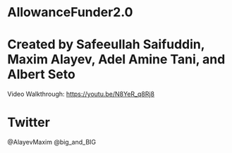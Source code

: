 # AllowanceFunder2.0
# Created by Safeeullah Saifuddin, Maxim Alayev, Adel Amine Tani, and Albert Seto

Video Walkthrough:
https://youtu.be/N8YeR_q8Rj8

# Twitter
@AlayevMaxim @big_and_BIG
